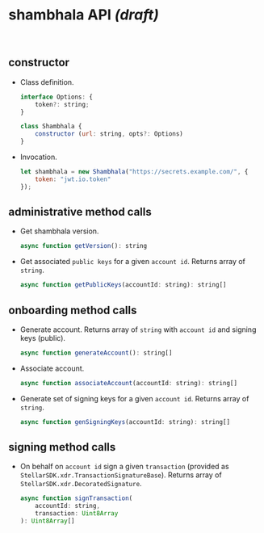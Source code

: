 # shambhala API _(draft)_

<br />




## constructor

* Class definition.

    ```javascript
    interface Options: {
        token?: string;
    }

    class Shambhala {
        constructor (url: string, opts?: Options)
    }
    ```


* Invocation.

    ```javascript
    let shambhala = new Shambhala("https://secrets.example.com/", {
        token: "jwt.io.token"
    });
    ```




## administrative method calls

* Get shambhala version.

    ```javascript
    async function getVersion(): string
    ```


* Get associated `public keys` for a given `account id`. Returns array
    of `string`.

    ```javascript
    async function getPublicKeys(accountId: string): string[]
    ```




## onboarding method calls

* Generate account. Returns array of `string` with `account id`
    and signing keys (public).

    ```javascript
    async function generateAccount(): string[]
    ```


* Associate account.

    ```javascript
    async function associateAccount(accountId: string): string[]
    ```


* Generate set of signing keys for a given `account id`. Returns array
    of `string`.

    ```javascript
    async function genSigningKeys(accountId: string): string[]
    ```




## signing method calls

* On behalf on `account id` sign a given `transaction` (provided as
    `StellarSDK.xdr.TransactionSignatureBase`). Returns array of
    `StellarSDK.xdr.DecoratedSignature`.

    ```javascript
    async function signTransaction(
        accountId: string,
        transaction: Uint8Array
    ): Uint8Array[]
    ```
